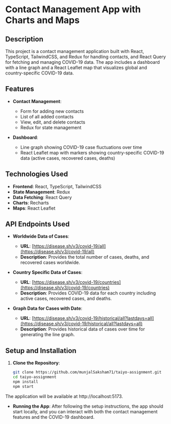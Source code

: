 # Contact Management App with Charts and Maps

## Description

This project is a contact management application built with React, TypeScript, TailwindCSS, and Redux for handling contacts, and React Query for fetching and managing COVID-19 data. The app includes a dashboard with a line graph and a React Leaflet map that visualizes global and country-specific COVID-19 data.

## Features

- **Contact Management**:
  - Form for adding new contacts
  - List of all added contacts
  - View, edit, and delete contacts
  - Redux for state management

- **Dashboard**:
  - Line graph showing COVID-19 case fluctuations over time
  - React Leaflet map with markers showing country-specific COVID-19 data (active cases, recovered cases, deaths)

## Technologies Used

- **Frontend**: React, TypeScript, TailwindCSS
- **State Management**: Redux
- **Data Fetching**: React Query
- **Charts**: Recharts
- **Maps**: React Leaflet

## API Endpoints Used

- **Worldwide Data of Cases**:
  - **URL**: [https://disease.sh/v3/covid-19/all](https://disease.sh/v3/covid-19/all)
  - **Description**: Provides the total number of cases, deaths, and recovered cases worldwide.

- **Country Specific Data of Cases**:
  - **URL**: [https://disease.sh/v3/covid-19/countries](https://disease.sh/v3/covid-19/countries)
  - **Description**: Provides COVID-19 data for each country including active cases, recovered cases, and deaths.

- **Graph Data for Cases with Date**:
  - **URL**: [https://disease.sh/v3/covid-19/historical/all?lastdays=all](https://disease.sh/v3/covid-19/historical/all?lastdays=all)
  - **Description**: Provides historical data of cases over time for generating the line graph.

## Setup and Installation

1. **Clone the Repository**:
   ```bash
   git clone https://github.com/munjalSaksham71/taiyo-assignment.git
   cd taiyo-assignment
   npm install
   npm start
   ```
The application will be available at http://localhost:5173.


- **Running the App**:
  After following the setup instructions, the app should start locally, and you can interact with both the contact management features and the COVID-19 dashboard.
